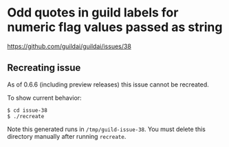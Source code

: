 # Odd quotes in guild labels for numeric flag values passed as string

https://github.com/guildai/guildai/issues/38

## Recreating issue

As of 0.6.6 (including preview releases) this issue cannot be
recreated.

To show current behavior:

    $ cd issue-38
    $ ./recreate

Note this generated runs in `/tmp/guild-issue-38`. You must delete
this directory manually after running `recreate`.
